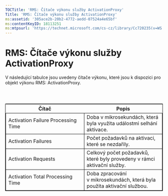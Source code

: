 ```yaml
---
TOCTitle: 'RMS: Čítače výkonu služby ActivationProxy'
Title: 'RMS: Čítače výkonu služby ActivationProxy'
ms:assetid: '305ace2b-20b2-4772-aedd-07524a4e65bf'
ms:contentKeyID: 18113251
ms:mtpsurl: 'https://technet.microsoft.com/cs-cz/library/Cc720235(v=WS.10)'
---
```


RMS: Čítače výkonu služby ActivationProxy
=========================================

V následující tabulce jsou uvedeny čítače výkonu, které jsou k dispozici pro objekt výkonu RMS: ActivationProxy.

###  

 
<table style="border:1px solid black;">
<colgroup>
<col width="50%" />
<col width="50%" />
</colgroup>
<thead>
<tr class="header">
<th>Čítač</th>
<th>Popis</th>
</tr>
</thead>
<tbody>
<tr class="odd">
<td style="border:1px solid black;">Activation Failure Processing Time</td>
<td style="border:1px solid black;">Doba v mikrosekundách, která byla využita událostmi selhání aktivace.</td>
</tr>
<tr class="even">
<td style="border:1px solid black;">Activation Failures</td>
<td style="border:1px solid black;">Počet požadavků na aktivaci, které se nezdařily.</td>
</tr>
<tr class="odd">
<td style="border:1px solid black;">Activation Requests</td>
<td style="border:1px solid black;">Celkový počet požadavků, které byly provedeny v rámci aktivační služby.</td>
</tr>
<tr class="even">
<td style="border:1px solid black;">Activation Total Processing Time</td>
<td style="border:1px solid black;">Doba zpracování v mikrosekundách, která byla použita aktivační službou.</td>
</tr>
</tbody>
</table>
